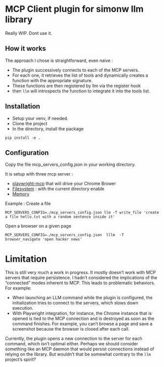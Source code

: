 # MCP Client plugin for simonw llm library

Really WIP. Dont use it. 

## How it works
The approach I chose is straightforward, even naive : 
- The plugin successively connects to each of the MCP servers. 
- For each one, it retrieves the list of tools and dynamically creates a function with the appropriate signature.
- These functions are then registered by llm via the register hook 
- then `llm` will introspects the function to integrate it into the tools list.

## Installation 
- Setup your venv, if needed.
- Clone the project
- In the directory, install the package
```
pip install -e .
```

## Configuration
Copy the file mcp_servers_config.json in your working directory. 

It is setup with three mcp server : 
- [playwright-mcp](https://github.com/microsoft/playwright-mcp) that will drive your Chrome Brower
- [Filesystem](https://github.com/modelcontextprotocol/servers/tree/main/src/filesystem) : with the current directory enable
- [Memory](https://github.com/modelcontextprotocol/servers/tree/main/src/memory)


Example : 
Create a file
```
MCP_SERVERS_CONFIG=./mcp_servers_config.json llm -T write_file 'create a file hello.txt with a random sentence inside it'
```

Open a browser on a given page
```
MCP_SERVERS_CONFIG=./mcp_servers_config.json  lllm  -T browser_navigate 'open hacker news'
```

# Limitation
This is still very much a work in progress. It mostly doesn’t work with MCP servers that require persistence.
I hadn’t considered the implications of the “connected” modes inherent to MCP. This leads to problematic behaviors. For example:
- When launching an LLM command while the plugin is configured, the initialization tries to connect to the servers, which slows down execution.
- With Playwright integration, for instance, the Chrome instance that is opened is tied to the MCP connection and is destroyed as soon as the command finishes. For example, you can’t browse a page and save a screenshot because the browser is closed after each call.

Currently, the plugin opens a new connection to the server for each command, which isn’t optimal either.
Perhaps we should consider something like an MCP daemon that would persist connections instead of relying on the library.
But wouldn’t that be somewhat contrary to the `llm` project’s spirit?
